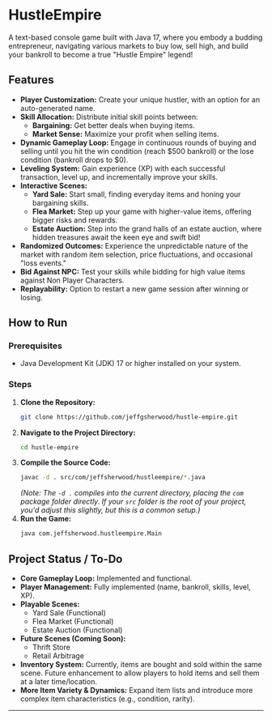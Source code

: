 ﻿# HustleEmpire

A text-based console game built with Java 17, where you embody a budding entrepreneur, navigating various markets to buy low, sell high, and build your bankroll to become a true "Hustle Empire" legend!

## Features

* **Player Customization:** Create your unique hustler, with an option for an auto-generated name.
* **Skill Allocation:** Distribute initial skill points between:
    * **Bargaining:** Get better deals when buying items.
    * **Market Sense:** Maximize your profit when selling items.
* **Dynamic Gameplay Loop:** Engage in continuous rounds of buying and selling until you hit the win condition (reach $500 bankroll) or the lose condition (bankroll drops to $0).
* **Leveling System:** Gain experience (XP) with each successful transaction, level up, and incrementally improve your skills.
* **Interactive Scenes:**
    * **Yard Sale:** Start small, finding everyday items and honing your bargaining skills.
    * **Flea Market:** Step up your game with higher-value items, offering bigger risks and rewards.
    * **Estate Auction:** Step into the grand halls of an estate auction, where hidden treasures await the keen eye and swift bid!
* **Randomized Outcomes:** Experience the unpredictable nature of the market with random item selection, price fluctuations, and occasional "loss events."
* **Bid Against NPC:** Test your skills while bidding for high value items against Non Player Characters. 
* **Replayability:** Option to restart a new game session after winning or losing.

## How to Run

### Prerequisites
* Java Development Kit (JDK) 17 or higher installed on your system.

### Steps
1.  **Clone the Repository:**
    ```bash
    git clone https://github.com/jeffgsherwood/hustle-empire.git
    ```
2.  **Navigate to the Project Directory:**
    ```bash
    cd hustle-empire
    ```
3.  **Compile the Source Code:**
    ```bash
    javac -d . src/com/jeffsherwood/hustleempire/*.java
    ```
    *(Note: The `-d .` compiles into the current directory, placing the `com` package folder directly. If your `src` folder is the root of your project, you'd adjust this slightly, but this is a common setup.)*
4.  **Run the Game:**
    ```bash
    java com.jeffsherwood.hustleempire.Main
    ```

## Project Status / To-Do

* **Core Gameplay Loop:** Implemented and functional.
* **Player Management:** Fully implemented (name, bankroll, skills, level, XP).
* **Playable Scenes:**
    * Yard Sale (Functional)
    * Flea Market (Functional)
    * Estate Auction (Functional)
* **Future Scenes (Coming Soon):**
    * Thrift Store
    * Retail Arbitrage
* **Inventory System:** Currently, items are bought and sold within the same scene. Future enhancement to allow players to hold items and sell them at a later time/location.
* **More Item Variety & Dynamics:** Expand item lists and introduce more complex item characteristics (e.g., condition, rarity).


---